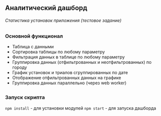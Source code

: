 ## Аналитический дашборд 
###### Статистика установок приложения (тестовое задание)
##

### Основной функционал
- Таблица с данными
- Сортировка таблицы по любому параметру
- Фильтрация данных в таблице по любому параметру
- Группировка данных (отфильтрованных и неотфильтрованных) по городу 
- График установок и триалов сгруппированных по дате
- Отображение отфильтрованных данных на графике
- Группировка данных параллельно (через web worker)
##
### Запуск скрипта
`npm install` - для установки модулей
`npm start` - для запуска дашборда
